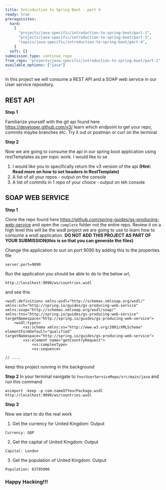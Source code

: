 ```yaml
---
title: Introduction to Spring Boot - part 4
ready: true
prerequisites:
  hard:
    [
      "projects/java-specific/introduction-to-spring-boot/part-1",
      "projects/java-specific/introduction-to-spring-boot/part-3",
      "topics/java-specific/introduction-to-spring-boot/part-4",
    ]
  soft: []
submission_type: continue_repo
from_repo: "projects/java-specific/introduction-to-spring-boot/part-1"
available_options: ["java"]
---
```


In this project we will consume a REST API and a SOAP web service in our User service repository.

## REST API

**Step 1**

Familiarize yourself with the git api found here https://developer.github.com/v3/ learn which endpoint to get your repo, commits maybe branches etc. Try it out or postman or curl on the terminal

**Step 2**

Now we are going to consume the api in our spring boot application using restTemplates as per topic work. I would like to se

1. I would like you to specifically return the v3 version of the api **(Hint: Read more on how to set headers in RestTemplate)**
2. A list of all your repos - output on the console
3. A list of commits in 1 repo of your choice - output on teh console

## SOAP WEB SERVICE

**Step 1**

Clone the repo found here https://github.com/spring-guides/gs-producing-web-service and open the `complete` folder not the entire repo. Review it on a high level this will be the wsdl project we are going to use to learn how to consume a wsdl application. **DO NOT ADD THIS PROJECT AS PART OF YOUR SUBMISSION(this is so that you can generate the files)**

Change the application to sun on port 9090 by adding this to the properties file

```
server.port=9090

```

Run the application you should be able to do to the below url,

```
http://localhost:9090/ws/countries.wsdl

```

and see this

```
<wsdl:definitions xmlns:wsdl="http://schemas.xmlsoap.org/wsdl/" xmlns:sch="http://spring.io/guides/gs-producing-web-service" xmlns:soap="http://schemas.xmlsoap.org/wsdl/soap/" xmlns:tns="http://spring.io/guides/gs-producing-web-service" targetNamespace="http://spring.io/guides/gs-producing-web-service">
    <wsdl:types>
        <xs:schema xmlns:xs="http://www.w3.org/2001/XMLSchema" elementFormDefault="qualified" targetNamespace="http://spring.io/guides/gs-producing-web-service">
        <xs:element name="getCountryRequest">
            <xs:complexType>
            <xs:sequence>

// ....

```

keep this project running in the background

**Step 2**
In your terminal navigate to `YourUserServiceRepo/src/main/java` and run this command

```
wsimport -keep -p com.nameOfYourPackage.wsdl http://localhost:9090/ws/countries.wsdl

```

**Step 3**

Now we start to do the real work

1. Get the currency for United Kingdom: Output

```
Currency: GBP

```

2. Get the capital of United Kingdom: Output

```
Capital: London

```

3. Get the population of United Kingdom: Output

```
Population: 63705000

```

### Happy Hacking!!!
